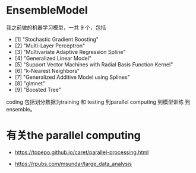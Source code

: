 # EnsembleModel

我之前做的机器学习模型，一共 9 个，包括


* [1] "Stochastic Gradient Boosting"                             
* [2] "Multi-Layer Perceptron"                                   
* [3] "Multivariate Adaptive Regression Spline"                  
* [4] "Generalized Linear Model"                                 
* [5] "Support Vector Machines with Radial Basis Function Kernel"
* [6] "k-Nearest Neighbors"                                      
* [7] "Generalized Additive Model using Splines"                 
* [8] "glmnet"                                                   
* [9] "Boosted Tree"

coding 包括划分数据为training 和 testing 到parallel computing 到模型训练 到ensemble。


# 有关the parallel computing

* <https://topepo.github.io/caret/parallel-processing.html>

* <https://rpubs.com/msundar/large_data_analysis>
